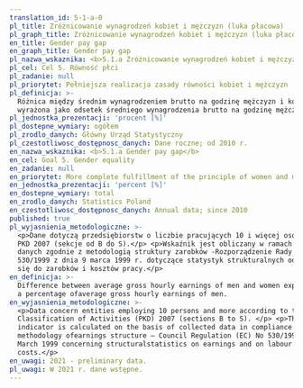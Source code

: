 ```yaml
---
translation_id: 5-1-a-0
pl_title: Zróżnicowanie wynagrodzeń kobiet i mężczyzn (luka płacowa)
pl_graph_title: Zróżnicowanie wynagrodzeń kobiet i mężczyzn (luka płacowa)
en_title: Gender pay gap
en_graph_title: Gender pay gap
pl_nazwa_wskaznika: <b>5.1.a Zróżnicowanie wynagrodzeń kobiet i mężczyzn (luka płacowa)</b>
pl_cel: Cel 5. Równość płci
pl_zadanie: null
pl_priorytet: Pełniejsza realizacja zasady równości kobiet i mężczyzn
pl_definicja: >-
  Różnica między średnim wynagrodzeniem brutto na godzinę mężczyzn i kobiet
  wyrażona jako odsetek średniego wynagrodzenia brutto na godzinę mężczyzn.
pl_jednostka_prezentacji: 'procent [%]'
pl_dostepne_wymiary: ogółem
pl_zrodlo_danych: Główny Urząd Statystyczny
pl_czestotliwosc_dostępnosc_danych: Dane roczne; od 2010 r.
en_nazwa_wskaznika: <b>5.1.a Gender pay gap</b>
en_cel: Goal 5. Gender equality
en_zadanie: null
en_priorytet: More complete fulfillment of the principle of women and men's equality
en_jednostka_prezentacji: 'percent [%]'
en_dostepne_wymiary: total
en_zrodlo_danych: Statistics Poland
en_czestotliwosc_dostępnosc_danych: Annual data; since 2010
published: true
pl_wyjasnienia_metodologiczne: >-
  <p>Dane dotyczą przedsiębiorstw o liczbie pracujących 10 i więcej osób według
  PKD 2007 (sekcje od B do S).</p> <p>Wskaźnik jest obliczany w ramach zebranych
  danych zgodnie z metodologią struktury zarobków -Rozporządzenie Rady (WE) Nr
  530/1999 z dnia 9 marca 1999 r. dotyczące statystyk strukturalnych odnoszących
  się do zarobków i kosztów pracy.</p>
en_definicja: >-
  Difference between average gross hourly earnings of men and women expressed as
  a percentage ofaverage gross hourly earnings of men.
en_wyjasnienia_metodologiczne: >-
  <p>Data concern entities employing 10 persons and more according to the Polish
  Classification of Activities (PKD) 2007 (sections B to S). </p> <p>The
  indicator is calculated on the basis of collected data in compliance with the
  methodology ofearnings structure – Council Regulation (EC) No 530/1999 of 9
  March 1999 concerning structuralstatistics on earnings and on labour
  costs.</p>
en_uwagi: 2021 - preliminary data.
pl_uwagi: W 2021 r. dane wstępne.
---
```

